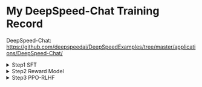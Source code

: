 # My DeepSpeed-Chat Training Record
DeepSpeed-Chat: https://github.com/deepspeedai/DeepSpeedExamples/tree/master/applications/DeepSpeed-Chat/

<details>
<summary>Step1 SFT</summary>

# Actor Model `facebook/opt-1.3b` 训练日志分析
    
## I. 参数设置

### 1. 模型与训练策略
*   **基础模型 (`model_name_or_path`)**: `facebook/opt-1.3b`
*   **训练数据集**: `Dahoas/rm-static`，Total Micro Batches * train_micro_batch_size_per_gpu * world_size 1907 * 8 * 1 = 15256 个样本。数据集地址：https://huggingface.co/datasets/Dahoas/rm-static
*   **LoRA 维度 (`lora_dim`)**: `128`
*   **梯度累积步数 (`gradient_accumulation_steps`)**: `16`

### 2. 分布式训练 (DeepSpeed Launcher)
*   **执行命令 (`cmd`)**:
    ```bash
    /root/miniconda3/bin/python -u -m deepspeed.launcher.launch --world_info=eyJsb2NhbGhvc3QiOiBbMF19 --master_addr=127.0.0.1 --master_port=29500 --enable_each_rank_log=None main.py --model_name_or_path facebook/opt-1.3b --gradient_accumulation_steps 16 --lora_dim 128 --zero_stage 0 --enable_tensorboard --tensorboard_path /root/DeepSpeedExamples/applications/DeepSpeed-Chat/output/actor-models/1.3b --deepspeed --output_dir /root/DeepSpeedExamples/applications/DeepSpeed-Chat/output/actor-models/1.3b
    ```
*   **节点信息 (`world_info`)**: `{'localhost': [0]}` (本地 GPU 0)
*   **主节点地址 (`master_addr`)**: `127.0.0.1`
*   **主节点端口 (`master_port`)**: `29500`
*   **节点数量 (`nnodes`)**: `1`
*   **本地进程数 (`num_local_procs`)**: `1` (使用1个GPU)
*   **总进程数/世界大小 (`dist_world_size`)**: `1`
*   **可见CUDA设备 (`CUDA_VISIBLE_DEVICES`)**: `0`

### 3. DeepSpeed 配置
#### a. 批处理大小
*   **训练总批次大小 (`train_batch_size`)**: `128`
*   **每个GPU的微批次大小 (`train_micro_batch_size_per_gpu`)**: `8`
    *   *(验证: 微批次 8 * 梯度累积 16 * GPU数量 1 = 128，与总批次大小相符)*

#### b. ZeRO 优化
*   **ZeRO 阶段 (`zero_stage` / `zero_optimization.stage`)**: `0`
*   **参数卸载 (`offload_param.device`)**: `none`
*   **优化器状态卸载 (`offload_optimizer.device`)**: `none`

#### c. 精度控制
*   **FP16 启用 (`fp16.enabled`)**: `True`
*   **FP16 损失缩放窗口 (`fp16.loss_scale_window`)**: `100`
*   **初始动态损失缩放值 (`initial_dynamic_scale` / `dynamic_loss_scale_args.init_scale`)**: `65536`

#### d. 优化器与学习率调度器
*   **使用的客户端优化器**: `FusedAdam`
*   **使用的客户端学习率调度器**: `torch.optim.lr_scheduler.LambdaLR`
*   **初始学习率 (`lr`)**: `0.001`
*   **初始动量 (`mom`)**: `(0.9, 0.95)`

#### e. 梯度处理
*   **梯度裁剪 (`gradient_clipping`)**: `1.0`
*   **梯度预缩放 (`prescale_gradients`)**: `false`

#### f. 日志与监控
*   **打印间隔步数 (`steps_per_print`)**: `10`
*   **TensorBoard 启用 (`tensorboard.enabled`)**: `True`
*   **TensorBoard 输出路径 (`tensorboard.output_path`)**: `/root/DeepSpeedExamples/applications/DeepSpeed-Chat/output/actor-models/1.3b/ds_tensorboard_logs/`
*   **TensorBoard 任务名称 (`tensorboard.job_name`)**: `step1_model_tensorboard`

#### g. 输出目录
*   **模型输出目录 (`output_dir`)**: `/root/DeepSpeedExamples/applications/DeepSpeed-Chat/output/actor-models/1.3b`

## II. 训练细节与执行过程

### 1. 环境与设置
*   **加速器 (`ds_accelerator`)**: `cuda` (自动检测)
*   **Python 环境**: `/root/miniconda3/bin/python`
*   **主机文件 (`hostfile`)**: 未找到，仅使用本地资源进行训练。
*   **CUDA 版本**: 安装版本 `11.8`，PyTorch 编译版本 `11.7` (被认为兼容)。
*   **DeepSpeed NCCL 后端**: 利用 PyTorch 的 NCCL 后端进行通信。
*   **FusedAdam 算子编译**: 耗时 `50.531` 秒。
*   **DeepSpeed 版本**: `0.9.5`

### 2. 训练运行
*   **训练轮次 (Epochs)**: `1`
*   **每轮的总微批次数 (Total Micro Batches)**: `1907`
*   **报告的模型参数量**: `1.429 B`
*   **序列长度 (Sequence Length)**: `512`

## III. 损失 (Loss) 与困惑度 (Perplexity) 变化

### 1. 初始评估 (Epoch 0/1)
*   **时间戳**: `[2025-05-02 10:52:48,xxx]`
*   **困惑度 (ppl)**: `8.376730918884277`
*   **损失 (loss)**: `2.125457763671875`

### 2. 训练过程中 (Epoch 1/1)
*   **性能指标 (代表性数值，存在波动)**:
    *   **延迟 (Latency)**: ~`0.33s` / micro-batch
    *   **TFLOPs**: ~`70-71`
    *   **Samples/sec**: ~`24`
    *   **Time/seq**: ~`0.04s`
    *   *注: 日志中出现过 `0.18s` 延迟和 `127.52` TFLOPs 的峰值，可能与批次大小或系统波动有关。*

### 3. 最终评估 (Epoch 1/1)
*   **时间戳**: `[2025-05-02 11:04:35,xxx]`
*   **困惑度 (ppl)**: `5.937998294830322`
*   **损失 (loss)**: `1.7813720703125`

## IV. 总结与变化

*   训练总共进行了 **1 个 epoch**。
*   **损失 (loss)** 从初始的 `2.125` 降低到 `1.781`。
*   **困惑度 (perplexity, ppl)** 从初始的 `8.377` 改善至 `5.938`。
*   主要训练循环和最终评估过程大约耗时: **11 分 47 秒** (不包括初始环境设置和 FusedAdam 编译时间)。

</details>


<details>
<summary>Step2 Reward Model</summary>

# Reward Model `facebook/opt-350m` 训练日志分析

## I. 参数设置

### 1. 命令行参数
*   **基础模型 (`model_name_or_path`)**: `facebook/opt-350m`
*   **起始填充数 (`num_padding_at_beginning`)**: `1` (OPT模型特定参数)
*   **权重衰减 (`weight_decay`)**: `0.1`
*   **Dropout (`dropout`)**: `0.0` (显式设置，覆盖模型默认值)
*   **梯度累积步数 (`gradient_accumulation_steps`)**: `4`
*   **ZeRO 阶段 (`zero_stage`)**: `0`
*   **TensorBoard 启用**: `True`
    *   **路径 (`tensorboard_path`)**: `/root/DeepSpeedExamples/applications/DeepSpeed-Chat/output/reward-models/350m`
*   **输出目录 (`output_dir`)**: `/root/DeepSpeedExamples/applications/DeepSpeed-Chat/output/reward-models/350m`
*   **LoRA 维度 (`lora_dim`)**: 命令中未指定，默认为 `0` (未使用LoRA)。

### 2. 分布式训练 (DeepSpeed Launcher)
*   **节点信息 (`world_info`)**: `{'localhost': [0]}` (在本地机器的 GPU 0 上训练)
*   **主节点地址 (`master_addr`)**: `127.0.0.1`
*   **主节点端口 (`master_port`)**: `29500`
*   **节点数量 (`nnodes`)**: `1`
*   **本地进程数 (`num_local_procs`)**: `1` (使用1个GPU)
*   **分布式世界大小 (`dist_world_size`)**: `1`
*   **可见CUDA设备 (`CUDA_VISIBLE_DEVICES`)**: `0`

### 3. DeepSpeed 配置 (来自 JSON 和日志细节)
*   **批处理大小:**
    *   **每个GPU的训练微批次大小 (`train_micro_batch_size_per_gpu`)**: `8`
    *   **有效训练批次大小 (`train_batch_size`)**: `32`
        *   *(计算: 8 微批次/GPU * 1 GPU * 4 累积步数 = 32)*
*   **ZeRO 优化:**
    *   **阶段 (`zero_optimization.stage`)**: `0`
    *   参数卸载 (`offload_param.device`): `none`
    *   优化器卸载 (`offload_optimizer.device`): `none`
*   **精度:**
    *   **FP16 启用 (`fp16.enabled`)**: `True`
    *   损失缩放窗口 (`loss_scale_window`): `100`
    *   初始动态缩放 (`initial_dynamic_scale`): `65536`
*   **优化器与学习率调度器:**
    *   **使用的客户端优化器**: `FusedAdam`
    *   **使用的客户端学习率调度器**: `torch.optim.lr_scheduler.LambdaLR`
    *   **初始学习率 (`lr`)**: `5e-05`
    *   **初始动量 (`mom`)**: `(0.9, 0.95)`
*   **梯度:**
    *   **梯度裁剪 (`gradient_clipping`)**: `1.0`
*   **日志与 TensorBoard:**
    *   **打印间隔步数 (`steps_per_print`)**: `10`
    *   **TensorBoard 启用 (`tensorboard.enabled`)**: `True`
    *   **输出路径 (`tensorboard.output_path`)**: `/root/DeepSpeedExamples/applications/DeepSpeed-Chat/output/reward-models/350m/ds_tensorboard_logs/`
    *   **任务名称 (`tensorboard.job_name`)**: `step2_model_tensorboard`

## II. 训练细节与执行过程

### 1. 环境与设置
*   **加速器 (`ds_accelerator`)**: `cuda` (自动检测)
*   **主机文件**: 未找到，使用本地资源。
*   **Python 环境**: `/root/miniconda3/bin/python`
*   **TorchVision Beta 版本警告**: 常规警告。
*   **CUDA 版本**: 安装版本 `11.8`，PyTorch 编译版本 `11.7` (兼容)。
*   **DeepSpeed NCCL 后端**: 使用 PyTorch 的 NCCL。
*   **FusedAdam 编译**: `ninja: no work to do.` 然后 `Loading extension module fused_adam... Time to load fused_adam op: 2.185... seconds` (可能已预编译或快速构建)。
*   **DeepSpeed 版本**: `0.9.5`
*   **模型 Dropout 覆盖**:
    *   `Setting model_config.dropout to 0.0`
    *   `Setting model_config.attention_dropout to 0.0`
    *   `Setting model_config.activation_dropout to 0.0`
*   **模型创建时间**: `>Creating model from_config took 38.67... seconds`

### 2. 数据加载与预处理
*   **数据集来源**: `Dahoas/rm-static` (来自 Hugging Face datasets, 已缓存)
*   **`create_prompt_dataset` 的训练阶段**: `2` (对应 Reward Model 训练数据)
*   **训练数据量**: `Creating dataset Dahoas_rm_static for train_phase=2 size=30502` -> **30502 个样本**
*   **评估数据量**: `Creating dataset Dahoas_rm_static for train_phase=2 size=2041` -> **2041 个样本**
*   **Tokenizer 并行警告**: Hugging Face tokenizer 在 fork 环境下的常规警告。

### 3. 训练运行
*   **训练轮次数 (Epochs)**: `1`
*   **每轮总微批次数**: `3813`

## III. 损失与指标变化 (Reward Model 指标)

### 1. 初始评估 (Epoch 0/1 - 训练开始前)
*   **时间戳 (大约)**: `[2025-05-02 11:07:28,xxx]`
*   **Chosen 平均得分 (`chosen_last_scores`)**: `0.8811`
*   **Rejected 平均得分 (`rejected_last_scores`)**: `0.9076`
*   **准确率 (`acc`)**: `0.4750`
    *   *观察: 初始时，rejected 得分略高于 chosen 得分，准确率低于0.5，这符合未训练 RM 的预期。*

### 2. 训练过程中 (Epoch 1/1)
*   **梯度溢出**:
    *   `[2025-05-02 11:07:46,344] [INFO] [fused_optimizer.py:362:_update_scale] Grad overflow on iteration 0`
    *   `[2025-05-02 11:07:46,345] [INFO] [fused_optimizer.py:363:_update_scale] Reducing dynamic loss scale from 65536 to 32768.0`
    *   `[2025-05-02 11:07:46,345] [INFO] [logging.py:96:log_dist] [Rank 0] Overflow detected. Skipping step. Attempted loss scale: 65536, reducing to 32768.0`
*   **Epoch 1 平均损失**: `0.6695552478773276` (在 epoch 结束时报告)

### 3. 最终评估 (Epoch 1/1 - 训练后)
*   **时间戳 (大约)**: 在 "Epoch 1/1 with loss..." 消息之后，"saving model..." 之前
*   **Chosen 平均得分 (`chosen_last_scores`)**: `5.7730`
*   **Rejected 平均得分 (`rejected_last_scores`)**: `5.5493`
*   **准确率 (`acc`)**: `0.6087`
    *   *观察: 训练后，chosen 得分现在高于 rejected 得分，准确率提升至0.5以上，表明模型已学会区分偏好的回复。*

## IV. 变化总结与训练时长

*   Reward Model 训练了 **1 个 epoch**。
*   模型成功学会了区分 "chosen" 和 "rejected" 回复，体现在：
    *   **Chosen 得分显著增加**并高于 rejected 得分。
    *   **准确率**从 `0.4750` 提升至 `0.6087`。
*   该 epoch 的**平均训练损失**约为 `0.670`。
*   在训练刚开始时（迭代0次）发生了一次**梯度溢出**，动态损失缩放器相应地进行了调整。
*   从命令执行 (`[2025-05-02 11:04:43,603]`) 到 "saving model ..." 消息 (`[2025-05-02 11:24:21,xxx]` ) 的总时间约为 **20 分钟**。单个 epoch 的实际训练循环是此持续时间的一部分。
  
</details>


<details>
<summary>Step3 PPO-RLHF</summary>

# PPO RLHF (第三阶段) 训练日志分析

## I. 参数设置

### 1. 命令行参数与关键参数
*   **Actor 模型 (`actor_model_name_or_path`)**: `/root/DeepSpeedExamples/applications/DeepSpeed-Chat/output/actor-models/1.3b/` (第一阶段 SFT 产出的模型)
*   **Critic 模型 (`critic_model_name_or_path`)**: `/root/DeepSpeedExamples/applications/DeepSpeed-Chat/output/reward-models/350m/` (第二阶段 RM 产出的模型，用作 Critic 和 Reward 打分)
*   **Actor ZeRO 阶段 (`actor_zero_stage`)**: `0`
*   **Critic ZeRO 阶段 (`critic_zero_stage`)**: `0`
*   **起始填充数 (`num_padding_at_beginning`)**: `1`
*   **梯度累积步数 (`gradient_accumulation_steps`)**: `4` (这是用于 DeepSpeed 配置的，PPO 内部可能还有自己的迭代逻辑)
*   **Actor LoRA 维度 (`actor_lora_dim`)**: `128`
*   **Actor 梯度检查点 (`actor_gradient_checkpointing`)**: `True`
*   **Actor Dropout (`actor_dropout`)**: `0.0`
*   **输出目录 (`output_dir`)**: `./output`
*   **TensorBoard**: 未在命令行中显式启用 (但代码中有 `enable_tensorboard` 参数，此处为 False)。
*   **无监督训练**: 未启用 (从 `Unsupervised Loss: 0.0` 和相关参数缺失判断)。
*   **PPO Epochs (`ppo_epochs` 来自代码默认值)**: `1` (每个经验数据批次，PPO 算法迭代训练的次数)
*   **生成批次数 (`generation_batches` 来自代码默认值)**: `1` (收集多少批经验数据后进行一次 PPO 训练)
*   **每设备生成批次大小 (`per_device_generation_batch_size` 来自代码默认值)**: `16`
*   **每设备训练批次大小 (`per_device_training_batch_size` 来自代码默认值)**: `16`

### 2. 分布式训练 (DeepSpeed Launcher)
*   **节点信息 (`world_info`)**: `{'localhost': [0]}` (单 GPU 训练)
*   **主节点地址 (`master_addr`)**: `127.0.0.1`
*   **主节点端口 (`master_port`)**: `29500`
*   **节点数量 (`nnodes`)**: `1`
*   **本地进程数 (`num_local_procs`)**: `1`
*   **分布式世界大小 (`dist_world_size`)**: `1`
*   **可见CUDA设备 (`CUDA_VISIBLE_DEVICES`)**: `0`

### 3. DeepSpeed 配置 (Actor 和 Critic - 两者配置相似)
*   **批处理大小 (每个模型, 来自JSON):**
    *   **每个GPU的训练微批次大小 (`train_micro_batch_size_per_gpu`)**: `8`
    *   **有效训练批次大小 (`train_batch_size`)**: `32`
        *   *(计算: 8 微批次/GPU * 1 GPU * 4 累积步数 = 32)*
*   **ZeRO 优化 (每个模型, 来自JSON):**
    *   **阶段 (`zero_optimization.stage`)**: `0`
    *   参数卸载 (`offload_param.device`): `none`
    *   优化器卸载 (`offload_optimizer.device`): `none`
*   **精度 (每个模型, 来自JSON):**
    *   **FP16 启用 (`fp16.enabled`)**: `True`
    *   损失缩放窗口 (`loss_scale_window`): `100`
    *   初始动态缩放 (`initial_dynamic_scale`): `65536`
*   **优化器与学习率调度器 (Actor 模型, 来自日志):**
    *   **使用的客户端优化器**: `FusedAdam`
    *   **使用的客户端学习率调度器**: `torch.optim.lr_scheduler.LambdaLR`
    *   **初始学习率 (`lr`)**: `[0.0, 0.0, 0.0]` (这通常意味着学习率由 PPO 内部或 `DeepSpeedRLHFEngine` 控制，而非直接使用命令行参数 `actor_learning_rate` 初始化 DeepSpeed 引擎，或者是在 warm-up 阶段)
    *   **初始动量 (`mom`)**: `[(0.9, 0.95), (0.9, 0.95), (0.9, 0.95)]`
*   **优化器与学习率调度器 (Critic 模型, 来自日志 - 类似 Actor):**
    *   **初始学习率 (`lr`)**: `[0.0, 0.0]`
*   **梯度 (每个模型, 来自JSON):**
    *   **梯度裁剪 (`gradient_clipping`)**: `1.0`
*   **TensorBoard (每个模型, 来自JSON):**
    *   `enabled: False` (与命令行参数一致)

## II. 训练细节与执行过程

### 1. 环境与设置
*   **加速器 (`ds_accelerator`)**: `cuda` (自动检测)
*   **主机文件**: 未找到。
*   **Python 环境**: `/root/miniconda3/bin/python`
*   **DeepSpeed 版本**: `0.9.5`
*   **FusedAdam 编译**: `ninja: no work to do.` (已编译或快速构建)
    *   Actor FusedAdam 加载时间: `0.83秒`
    *   Critic FusedAdam 加载时间: `0.001秒` (非常快，可能已加载)

### 2. 模型初始化时长
*   **Actor 模型初始化**: `9.49秒` (包含了LoRA转换)
    *   Actor Dropout 覆盖: `dropout`, `attention_dropout`, `activation_dropout` 设为 `0.0`。
*   **Reference (Ref) 模型初始化**: `3.37秒`
*   **Critic 模型初始化**: `5.74秒`
*   **Reward Model (RM) 初始化**: `5.30秒`
    *   *注意: Critic 和 Reward Model 在此阶段从同一路径加载 (`critic_model_name_or_path`)，但被实例化为 engine 内的不同角色，RM 用于打分，Critic 用于价值估计。它们的 DeepSpeed 配置也可能不同。*

### 3. 数据与训练循环
*   **数据集来源**: `Dahoas/rm-static` (默认路径，脚本内 `create_datasets` 会根据 `train_phase=3` 选择数据)
*   **总迭代次数 (`total_iters`)**: `774` (计算得出，用于学习率调度等)
*   **每 Epoch 总生成批次数**: `1548`，总训练数据量 = 用于生成经验的 总提示数量 为: 1548 (Total Generation Batches) * 16 (per_device_generation_batch_size) = 24768 个提示。
*   **训练 Epoch 数 (`num_train_epochs` 来自代码默认值)**: `1`
*   **每个经验批次的 PPO Epoch 数 (`args.ppo_epochs`)**: `1`

### 4. 性能指标 (代表性的第0步)
*   **端到端延迟**: `14.64秒`
*   **端到端 TFLOPs**: `7.39`
*   **每秒样本数 (Samples/sec)**: `1.09`
*   **生成延迟**: `13.43秒`
    *   每 Token 延迟: `52.46 毫秒`
    *   生成 TFLOPs: `1.63`
    *   答案序列长度: `256` (与 `max_answer_seq_len` 默认值一致)
*   **训练延迟 (PPO 更新)**: `1.21秒`
    *   训练 TFLOPs: `71.56`
*   **模型参数量**:
    *   Actor 模型: `1.429 B` (1.3B 基础模型 + LoRA)
    *   Critic 模型: `0.331 B` (350m 基础模型)

## III. 损失与奖励变化

### 1. 每步指标 (PPO Epoch 1)

| 步骤 | Actor 损失          | Critic 损失         | 平均奖励 (当前批次) | EMA 奖励得分 (全局) |
| :--- | :------------------ | :------------------ | :------------------------- | :------------------------ |
| 0    | `0.05159`           | `0.05991`           | `6.078125`                 | `0.0`                     |
| 1    | `0.03652`           | `0.06056`           | `5.8984375`                | `0.0`                     |
| ...  | ...                 | ...                 | ...                        | ...                       |
| 1547 | `0.00510`           | `0.00043`           | `6.1875`                   | `12.7563`                 |

*   **无监督损失 (Unsupervised Loss)**: `0.0` (始终为0，因为未启用无监督训练)
*   **梯度溢出 (Actor)**:
    *   `[2025-05-02 12:26:02,431] [INFO] [fused_optimizer.py:362:_update_scale] Grad overflow on iteration 0` (针对 Actor 的优化器)
    *   `[2025-05-02 12:26:02,432] [INFO] [fused_optimizer.py:363:_update_scale] Reducing dynamic loss scale from 65536 to 32768.0`
    *   `[2025-05-02 12:26:02,432] [INFO] [logging.py:96:log_dist] [Rank 0] Overflow detected. Skipping step. Attempted loss scale: 65536, reducing to 32768.0`
    *   *注意: 日志中只明确显示了一次 Actor 优化器的梯度溢出，但 `trainer.get_overflow()` 会同时检查 Actor 和 Critic 的溢出情况。*

### 2. 趋势观察
*   **Actor 损失**: 总体呈下降趋势，从初始的 `~0.05` 降低到 `~0.005`。
*   **Critic 损失**: 总体也呈下降趋势，从初始的 `~0.06` 降低到 `~0.0004`。
*   **平均奖励 (每批次)**: 围绕 `6.0` 附近波动，没有非常明显的单向趋势，这在 PPO 训练中是正常的，因为 Actor 在探索和利用之间平衡。
*   **EMA 奖励得分 (指数移动平均)**: 持续上升，从 `0.0` 增加到 `12.7563`，表明 Actor 模型生成的序列平均获得的奖励在稳步提高。这是一个更平滑和更能代表整体学习趋势的指标。注：移动平均 (Exponential Moving Average, EMA)


## IV. 总结与训练时长

*   PPO RLHF 训练成功运行了 **1 个 epoch**，包含 `1548` 个 "生成批次"。
*   **Actor 和 Critic 的损失均显著下降**，表明模型在学习。
*   **EMA 奖励得分显著提升**，表明 Actor 模型生成更高质量（根据 RM 判断）回复的能力在增强。
*   训练开始时 (第0步) Actor 优化器遇到了梯度溢出，动态损失缩放器进行了调整。
*   总训练时长 (从脚本启动到 `saving model ...`):
    *   开始时间: `[2025-05-02 12:24:56,609]` (cmd 执行)
    *   结束时间 (日志中最后一条消息): `[2025-05-02 18:35:55,615]` (进程退出)
    *   大约持续了 **6 小时 11 分钟**。

</details>



